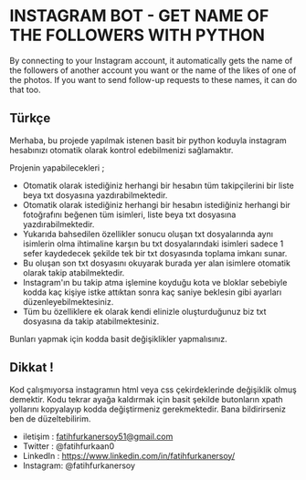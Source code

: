 # INSTAGRAM BOT - GET NAME OF THE FOLLOWERS WITH PYTHON

By connecting to your Instagram account, it automatically gets the name of the followers of another account you want or the name of the likes of one of the photos.
If you want to send follow-up requests to these names, it can do that too.

## Türkçe 

Merhaba, bu projede yapılmak istenen basit bir python koduyla instagram hesabınızı otomatik olarak kontrol edebilmenizi sağlamaktır.

Projenin yapabilecekleri ; 
- Otomatik olarak istediğiniz herhangi bir hesabın tüm takipçilerini bir liste beya txt dosyasına yazdırabilmektedir.
- Otomatik olarak istediğiniz herhangi bir hesabın istediğiniz herhangi bir fotoğrafını beğenen tüm isimleri, liste beya txt dosyasına yazdırabilmektedir.
- Yukarıda bahsedilen özellikler sonucu oluşan txt dosyalarında aynı isimlerin olma ihtimaline karşın bu txt dosyalarındaki isimleri sadece 1 sefer kaydedecek şekilde tek bir txt dosyasında toplama imkanı sunar.
- Bu oluşan son txt dosyasını okuyarak burada yer alan isimlere otomatik olarak takip atabilmektedir.
- Instagram'ın bu takip atma işlemine koyduğu kota ve bloklar sebebiyle kodda kaç kişiye istke attıktan sonra kaç saniye beklesin gibi ayarları düzenleyebilmektesiniz.
- Tüm bu özelliklere ek olarak kendi elinizle oluşturduğunuz biz txt dosyasına da takip atabilmektesiniz.

Bunları yapmak için kodda basit değişiklikler yapmalısınız.


## Dikkat !
Kod çalışmıyorsa instagramın html veya css çekirdeklerinde değişiklik olmuş demektir.
Kodu tekrar ayağa kaldırmak için basit şekilde butonların xpath yollarını kopyalayıp kodda değiştirmeniz gerekmektedir.
Bana bildirirseniz ben de düzeltebilirim.

- iletişim : fatihfurkanersoy51@gmail.com
- Twitter  : @fatihfurkaan0
- LinkedIn : https://www.linkedin.com/in/fatihfurkanersoy/
- Instagram: @fatihfurkanersoy













